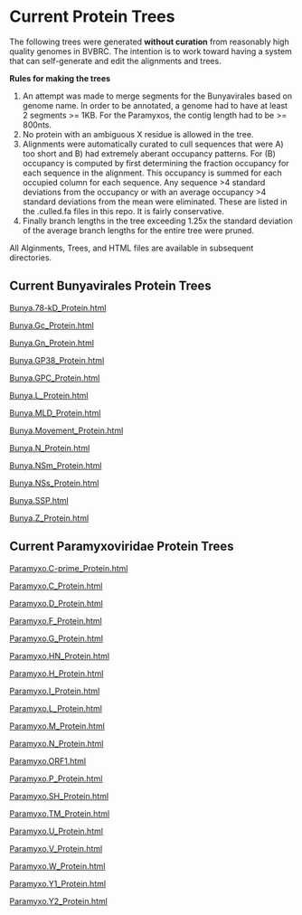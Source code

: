 # Current Protein Trees
The following trees were generated **without curation** from reasonably high quality genomes in BVBRC. The intention is to work toward having a system that can self-generate and edit the alignments and trees.<br> 

**Rules for making the trees** <br>
1.  An attempt was made to merge segments for the Bunyavirales based on genome name. In order to be annotated, a genome had to have at least 2 segments >= 1KB. For the Paramyxos, the contig length had to be >= 800nts.<br>
2.  No protein with an ambiguous X residue is allowed in the tree.<br>
3.  Alignments were automatically curated to cull sequences that were A) too short and B) had extremely aberant occupancy patterns. For (B) occupancy is computed by first determining the fraction occupancy for each sequence in the alignment.  This occupancy is summed for each occupied column for each sequence.  Any sequence >4 standard deviations from the occupancy or with an average occupancy >4 standard deviations from the mean were eliminated.  These are listed in the .culled.fa files in this repo.  It is fairly conservative.  
4.  Finally branch lengths in the tree exceeding  1.25x the standard deviation of the average branch lengths for the entire tree were pruned. <br>

All Alginments, Trees, and HTML files are available in subsequent directories.


## Current Bunyavirales Protein Trees

[Bunya.78-kD_Protein.html](https://htmlpreview.github.io/?https://github.com/jimdavis1/Viral_Annotation/blob/main/Trees/June_2024/Bunyavirales/Bunya.78-kD_Protein.html)<br>

[Bunya.Gc_Protein.html](https://htmlpreview.github.io/?https://github.com/jimdavis1/Viral_Annotation/blob/main/Trees/June_2024/Bunyavirales/Bunya.Gc_Protein.html)<br>

[Bunya.Gn_Protein.html](https://htmlpreview.github.io/?https://github.com/jimdavis1/Viral_Annotation/blob/main/Trees/June_2024/Bunyavirales/Bunya.Gn_Protein.html)<br>

[Bunya.GP38_Protein.html](https://htmlpreview.github.io/?https://github.com/jimdavis1/Viral_Annotation/blob/main/Trees/June_2024/Bunyavirales/Bunya.GP38_Protein.html)<br>

[Bunya.GPC_Protein.html](https://htmlpreview.github.io/?https://github.com/jimdavis1/Viral_Annotation/blob/main/Trees/June_2024/Bunyavirales/Bunya.GPC_Protein.html)<br>

[Bunya.L_Protein.html](https://htmlpreview.github.io/?https://github.com/jimdavis1/Viral_Annotation/blob/main/Trees/June_2024/Bunyavirales/Bunya.L_Protein.html)<br>

[Bunya.MLD_Protein.html](https://htmlpreview.github.io/?https://github.com/jimdavis1/Viral_Annotation/blob/main/Trees/June_2024/Bunyavirales/Bunya.MLD_Protein.html)<br>

[Bunya.Movement_Protein.html](https://htmlpreview.github.io/?https://github.com/jimdavis1/Viral_Annotation/blob/main/Trees/June_2024/Bunyavirales/Bunya.Movement_Protein.html)<br>

[Bunya.N_Protein.html](https://htmlpreview.github.io/?https://github.com/jimdavis1/Viral_Annotation/blob/main/Trees/June_2024/Bunyavirales/Bunya.N_Protein.html)<br>

[Bunya.NSm_Protein.html](https://htmlpreview.github.io/?https://github.com/jimdavis1/Viral_Annotation/blob/main/Trees/June_2024/Bunyavirales/Bunya.NSm_Protein.html)<br>

[Bunya.NSs_Protein.html](https://htmlpreview.github.io/?https://github.com/jimdavis1/Viral_Annotation/blob/main/Trees/June_2024/Bunyavirales/Bunya.NSs_Protein.html)<br>

[Bunya.SSP.html](https://htmlpreview.github.io/?https://github.com/jimdavis1/Viral_Annotation/blob/main/Trees/June_2024/Bunyavirales/Bunya.SSP.html)<br>

[Bunya.Z_Protein.html](https://htmlpreview.github.io/?https://github.com/jimdavis1/Viral_Annotation/blob/main/Trees/June_2024/Bunyavirales/Bunya.Z_Protein.html)<br>



## Current Paramyxoviridae Protein Trees

[Paramyxo.C-prime_Protein.html](https://htmlpreview.github.io/?https://github.com/jimdavis1/Viral_Annotation/blob/main/Trees/June_2024/Paramyxoviridae/Paramyxo.C-prime_Protein.html)<br>

[Paramyxo.C_Protein.html](https://htmlpreview.github.io/?https://github.com/jimdavis1/Viral_Annotation/blob/main/Trees/June_2024/Paramyxoviridae/Paramyxo.C_Protein.html)<br>

[Paramyxo.D_Protein.html](https://htmlpreview.github.io/?https://github.com/jimdavis1/Viral_Annotation/blob/main/Trees/June_2024/Paramyxoviridae/Paramyxo.D_Protein.html)<br>

[Paramyxo.F_Protein.html](https://htmlpreview.github.io/?https://github.com/jimdavis1/Viral_Annotation/blob/main/Trees/June_2024/Paramyxoviridae/Paramyxo.F_Protein.html)<br>

[Paramyxo.G_Protein.html](https://htmlpreview.github.io/?https://github.com/jimdavis1/Viral_Annotation/blob/main/Trees/June_2024/Paramyxoviridae/Paramyxo.G_Protein.html)<br>

[Paramyxo.HN_Protein.html](https://htmlpreview.github.io/?https://github.com/jimdavis1/Viral_Annotation/blob/main/Trees/June_2024/Paramyxoviridae/Paramyxo.HN_Protein.html)<br>

[Paramyxo.H_Protein.html](https://htmlpreview.github.io/?https://github.com/jimdavis1/Viral_Annotation/blob/main/Trees/June_2024/Paramyxoviridae/Paramyxo.H_Protein.html)<br>

[Paramyxo.I_Protein.html](https://htmlpreview.github.io/?https://github.com/jimdavis1/Viral_Annotation/blob/main/Trees/June_2024/Paramyxoviridae/Paramyxo.I_Protein.html)<br>

[Paramyxo.L_Protein.html](https://htmlpreview.github.io/?https://github.com/jimdavis1/Viral_Annotation/blob/main/Trees/June_2024/Paramyxoviridae/Paramyxo.L_Protein.html)<br>

[Paramyxo.M_Protein.html](https://htmlpreview.github.io/?https://github.com/jimdavis1/Viral_Annotation/blob/main/Trees/June_2024/Paramyxoviridae/Paramyxo.M_Protein.html)<br>

[Paramyxo.N_Protein.html](https://htmlpreview.github.io/?https://github.com/jimdavis1/Viral_Annotation/blob/main/Trees/June_2024/Paramyxoviridae/Paramyxo.N_Protein.html)<br>

[Paramyxo.ORF1.html](https://htmlpreview.github.io/?https://github.com/jimdavis1/Viral_Annotation/blob/main/Trees/June_2024/Paramyxoviridae/Paramyxo.ORF1.html)<br>

[Paramyxo.P_Protein.html](https://htmlpreview.github.io/?https://github.com/jimdavis1/Viral_Annotation/blob/main/Trees/June_2024/Paramyxoviridae/Paramyxo.P_Protein.html)<br>

[Paramyxo.SH_Protein.html](https://htmlpreview.github.io/?https://github.com/jimdavis1/Viral_Annotation/blob/main/Trees/June_2024/Paramyxoviridae/Paramyxo.SH_Protein.html)<br>

[Paramyxo.TM_Protein.html](https://htmlpreview.github.io/?https://github.com/jimdavis1/Viral_Annotation/blob/main/Trees/June_2024/Paramyxoviridae/Paramyxo.TM_Protein.html)<br>

[Paramyxo.U_Protein.html](https://htmlpreview.github.io/?https://github.com/jimdavis1/Viral_Annotation/blob/main/Trees/June_2024/Paramyxoviridae/Paramyxo.U_Protein.html)<br>

[Paramyxo.V_Protein.html](https://htmlpreview.github.io/?https://github.com/jimdavis1/Viral_Annotation/blob/main/Trees/June_2024/Paramyxoviridae/Paramyxo.V_Protein.html)<br>

[Paramyxo.W_Protein.html](https://htmlpreview.github.io/?https://github.com/jimdavis1/Viral_Annotation/blob/main/Trees/June_2024/Paramyxoviridae/Paramyxo.W_Protein.html)<br>

[Paramyxo.Y1_Protein.html](https://htmlpreview.github.io/?https://github.com/jimdavis1/Viral_Annotation/blob/main/Trees/June_2024/Paramyxoviridae/Paramyxo.Y1_Protein.html)<br>

[Paramyxo.Y2_Protein.html](https://htmlpreview.github.io/?https://github.com/jimdavis1/Viral_Annotation/blob/main/Trees/June_2024/Paramyxoviridae/Paramyxo.Y2_Protein.html)<br>
